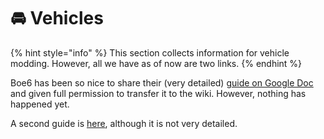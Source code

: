 # 🚘 Vehicles

{% hint style="info" %}
This section collects information for vehicle modding. However, all we have as of now are two links.
{% endhint %}

Boe6 has been so nice to share their (very detailed) [guide on Google Doc](https://docs.google.com/document/d/1a5Xvviw\_GQxcvbxEwc3GoboaNk0igxlhiyS7ux34sIs/edit?usp=sharing) and given full permission to transfer it to the wiki. However, nothing has happened yet.

A second guide is [here](https://docs.google.com/document/d/1db16DhXj8xxDnLJryGW6Ge5p39NDrPVRU5Gs6f3YGoI/edit), although it is not very detailed.
